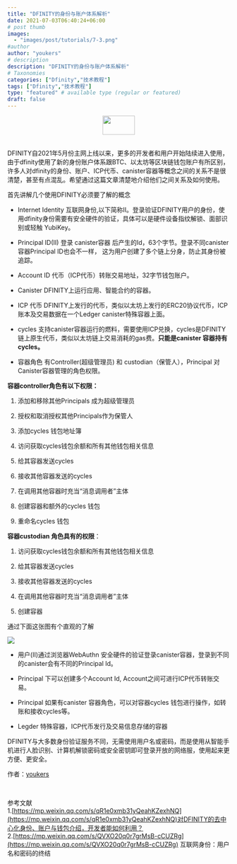 ```yaml
---
title: "DFINITY的身份与账户体系解析"
date: 2021-07-03T06:40:24+06:00
# post thumb
images:
  - "images/post/tutorials/7-3.png"
#author
author: "youkers"
# description
description: "DFINITY的身份与账户体系解析"
# Taxonomies
categories: ["Dfinity","技术教程"]
tags: ["Dfinity","技术教程"]
type: "featured" # available type (regular or featured)
draft: false
---
```


<center>
<img width = '73' height ='43' src ="https://mmbiz.qpic.cn/mmbiz_png/JUK5MT24wzPv13Yhx8f5HJdwqvg2haiahIxicsicYmwiczfL8icRSkwiaMDaRlXa0EWLOoItTxEum6jIap192uvV6W4g/640?wx_fmt=png"/>
</center>
<br>

DFINITY自2021年5月份主网上线以来，更多的开发者和用户开始陆续进入使用，由于dfinity使用了新的身份账户体系跟BTC、以太坊等区块链钱包账户有所区别，许多人对dfinity的身份、账户、ICP代币、canister容器等概念之间的关系不是很清楚，甚至有点混乱。希望通过这篇文章清楚地介绍他们之间关系及如何使用。

首先讲解几个使用DFINITY必须要了解的概念

- Internet Identity 互联网身份,以下简称II。登录验证DFINITY用户的身份，使用dfinity身份需要有安全硬件的验证，具体可以是硬件设备指纹解锁、面部识别或轻触 YubiKey。

- Principal ID(II) 登录 canister容器 后产生的Id，63个字节。登录不同canister容器Principal ID也会不一样， 这为用户创建了多个链上分身，防止其身份被追踪。

- Account ID  代币（ICP代币）转账交易地址，32字节钱包账户。

- Canister   DFINITY上运行应用、智能合约的容器。

- ICP 代币   DFINITY上发行的代币，类似以太坊上发行的ERC20协议代币，ICP账本及交易数据在一个Ledger canister特殊容器上面。

-  cycles  支持canister容器运行的燃料，需要使用ICP兑换，cycles是DFINITY链上原生代币，类似以太坊链上交易消耗的gas费。**只能是canister 容器持有cycles。**

- 容器角色   有Controller(超级管理员) 和 custodian（保管人），Principal 对Canister容器管理的角色权限。

**容器controller角色有以下权限：**

1. 添加和移除其他Principals 成为超级管理员

2. 授权和取消授权其他Principals作为保管人

3. 添加cycles 钱包地址簿

4. 访问获取cycles钱包余额和所有其他钱包相关信息

5. 给其容器发送cycles

6. 接收其他容器发送的cycles

7. 在调用其他容器时充当“消息调用者”主体

8. 创建容器和额外的cycles 钱包

9. 重命名cycles 钱包

**容器custodian 角色具有的权限**：

1. 访问获取cycles钱包余额和所有其他钱包相关信息

2. 给其容器发送cycles

3. 接收其他容器发送的cycles

4. 在调用其他容器时充当“消息调用者”主体

5. 创建容器



通过下面这张图有个直观的了解

![](/images/post/tutorials/7-3-1.png)



- 用户(II)通过浏览器WebAuthn 安全硬件的验证登录canister容器，登录到不同的canister会有不同的Principal Id。

- Principal 下可以创建多个Account Id, Account之间可进行ICP代币转账交易。

- Principal 如果有canister 容器角色，可以对容器cycles 钱包进行操作，如转账和接收cycles等。

- Legder 特殊容器，ICP代币发行及交易信息存储的容器

DFINITY与大多数身份验证服务不同，无需使用用户名或密码，而是使用从智能手机进行人脸识别、计算机解锁密码或安全密钥即可登录开放的网络服，使用起来更方便、更安全。

作者：[youkers](/author/youkers)

<br>

参考文献
<br>
1.[https://mp.weixin.qq.com/s/qR1e0xmb31yQeahKZexhNQ](https://mp.weixin.qq.com/s/qR1e0xmb31yQeahKZexhNQ)对DFINITY的去中心化身份、账户与钱包介绍，开发者能如何利用？
<br>
2.[https://mp.weixin.qq.com/s/QVXO20q0r7grMsB-cCUZRg](https://mp.weixin.qq.com/s/QVXO20q0r7grMsB-cCUZRg) 互联网身份：用户名和密码的终结

